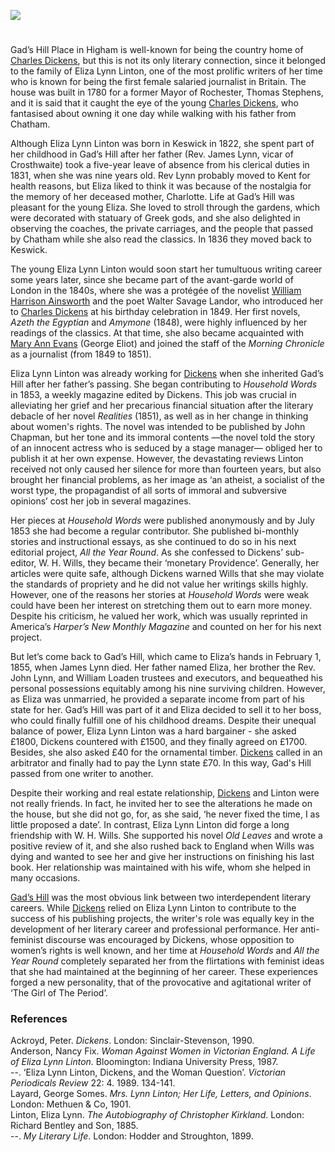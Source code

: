 <a href="https://juncture-digital.org"><img src="https://juncture-digital.org/images/ve-button.png"></a>
<param ve-config title="Eliza Lynn Linton and Gad’s Hill" author="Juan Pedro Martín Villarreal" layout="vtl" banner="images/Grammar_School_Gate_Rochester.jpg">

<param ve-entity eid="Q729006" aliases="Chatham">
<param ve-entity eid="Q5068781" aliases="Chalk">
<param ve-entity eid="Q922739" aliases="Broadstairs">
<param ve-entity eid="Q375314" aliases="Folkestone">
<param ve-entity eid="Q29303" aliases="Canterbury">
<param ve-entity eid="Q507517" aliases="Rochester">

#

Gad’s Hill Place in Higham is well-known for being the country home of [Charles Dickens](/dickens/dickens-biography), but this is not its only literary connection, since it belonged to the family of Eliza Lynn Linton, one of the most prolific writers of her time who is known for being the first female salaried journalist in Britain. The house was built in 1780 for a former Mayor of Rochester, Thomas Stephens, and it is said that it caught the eye of the young [Charles Dickens](/dickens/dickens-biography), who fantasised about owning it one day while walking with his father from Chatham. 

Although Eliza Lynn Linton was born in Keswick in 1822, she spent part of her childhood in Gad’s Hill after her father (Rev. James Lynn, vicar of Crosthwaite) took a five-year leave of absence from his clerical duties in 1831, when she was nine years old. Rev Lynn probably moved to Kent for health reasons, but Eliza liked to think it was because of the nostalgia for the memory of her deceased mother, Charlotte. Life at Gad’s Hill was pleasant for the young Eliza. She loved to stroll through the gardens, which were decorated with statuary of Greek gods, and she also delighted in observing the coaches, the private carriages, and the people that passed by Chatham  while she also read the classics. In 1836 they moved back to Keswick.

The young Eliza Lynn Linton would soon start her tumultuous writing career some years later, since she became part of the avant-garde world of London in the 1840s, where she was a protégée of the novelist [William Harrison Ainsworth](/19c/19c-whainsworth-biography) and the poet Walter Savage Landor, who introduced her to [Charles Dickens](/dickens/dickens-biography) at his birthday celebration in 1849.  Her first novels, _Azeth the Egyptian_ and _Amymone_ (1848), were highly influenced by her readings of the classics. At that time, she also became acquainted with [Mary Ann Evans](/19c/19c-eliot-george-biography) (George Eliot) and joined the staff of the _Morning Chronicle_ as a journalist (from 1849 to 1851). 

Eliza Lynn Linton was already working for [Dickens](/dickens/dickens-biography) when she inherited Gad’s Hill after her father’s passing. She began contributing to _Household Words_ in 1853, a weekly magazine edited by Dickens. This job was crucial in alleviating her grief and her precarious financial situation after the literary debacle of her novel _Realities_ (1851), as well as in her change in thinking about women's rights. The novel was intended to be published by John Chapman, but her tone and its immoral contents —the novel told the story of an innocent actress who is seduced by a stage manager— obliged her to publish it at her own expense. However, the devastating reviews Linton received not only caused her silence for more than fourteen years, but also brought her financial problems, as her image as ‘an atheist, a socialist of the worst type, the propagandist of all sorts of immoral and subversive opinions’  cost her job in several magazines. 

Her pieces at _Household Words_ were published anonymously and by July 1853 she had become a regular contributor. She published bi-monthly stories and instructional essays, as she continued to do so in his next editorial project, _All the Year Round_. As she confessed to Dickens’ sub-editor, W. H. Wills, they became their ‘monetary Providence’.  Generally, her articles were quite safe, although Dickens warned Wills that she may violate the standards of propriety and he did not value her writings skills highly. However, one of the reasons her stories at _Household Words_ were weak could have been her interest on stretching them out to earn more money.  Despite his criticism, he valued her work, which was usually reprinted in America’s _Harper’s New Monthly Magazine_ and counted on her for his next project. 

But let’s come back to Gad’s Hill, which came to Eliza’s hands in February 1, 1855, when James Lynn died. Her father named Eliza, her brother the Rev. John Lynn, and William Loaden trustees and executors, and bequeathed his personal possessions equitably among his nine surviving children. However, as Eliza was unmarried, he provided a separate income from part of his state for her.  Gad’s Hill was part of it and Eliza decided to sell it to her boss, who could finally fulfill one of his childhood dreams. Despite their unequal balance of power, Eliza Lynn Linton was a hard bargainer - she asked £1800, Dickens countered with £1500, and they finally agreed on £1700. Besides, she also asked £40 for the ornamental timber. [Dickens](/dickens) called in an arbitrator and finally had to pay the Lynn state £70. In this way, Gad's Hill passed from one writer to another.

Despite their working and real estate relationship, [Dickens](/dickens) and Linton were not really friends. In fact, he invited her to see the alterations he made on the house, but she did not go, for, as she said, ‘he never fixed the time, I as little proposed a date’.  In contrast, Eliza Lynn Linton did forge a long friendship with W. H. Wills. She supported his novel _Old Leaves_ and wrote a positive review of it, and she also rushed back to England when Wills was dying and wanted to see her and give her instructions on finishing his last book. Her relationship was maintained with his wife, whom she helped in many occasions. 

[Gad’s Hill](/dickens/dickens-gads-hill) was the most obvious link between two interdependent literary careers. While [Dickens](/dickens/dickens-biography) relied on Eliza Lynn Linton to contribute to the success of his publishing projects, the writer's role was equally key in the development of her literary career and professional performance. Her anti-feminist discourse was encouraged by Dickens, whose opposition to women’s rights is well known, and her time at _Household Words_ and _All the Year Round_ completely separated her from the flirtations with feminist ideas that she had maintained at the beginning of her career. These experiences forged a new personality, that of the provocative and agitational writer of ‘The Girl of The Period’.

### References
Ackroyd, Peter. _Dickens_. London: Sinclair-Stevenson, 1990.   
Anderson, Nancy Fix. _Woman Against Women in Victorian England. A Life of Eliza Lynn Linton._ Bloomington: Indiana University Press, 1987.   
--. ‘Eliza Lynn Linton, Dickens, and the Woman Question’. _Victorian Periodicals Review_ 22: 4. 1989. 134-141.   
Layard, George Somes. _Mrs. Lynn Linton; Her Life, Letters, and Opinions_. London: Methuen & Co, 1901.   
Linton, Eliza Lynn. _The Autobiography of Christopher Kirkland_. London: Richard Bentley and Son, 1885.    
--. _My Literary Life_. London: Hodder and Stroughton, 1899.   


